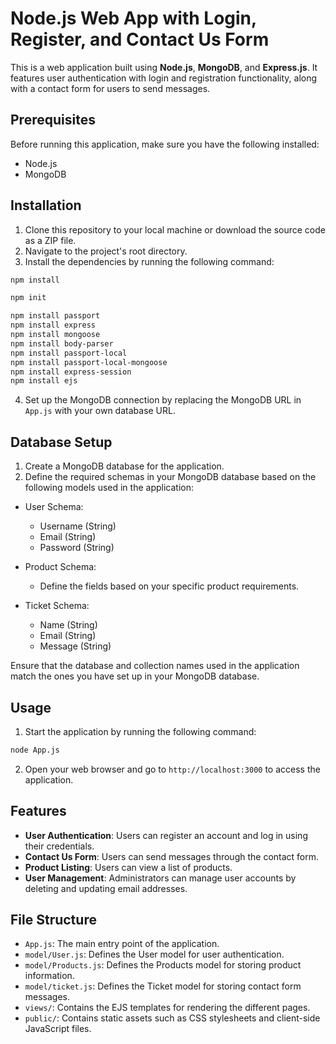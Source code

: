# Node.js Web App with Login, Register, and Contact Us Form

This is a web application built using **Node.js**, **MongoDB**, and **Express.js**. It features user authentication with login and registration functionality, along with a contact form for users to send messages.

## Prerequisites

Before running this application, make sure you have the following installed:

- Node.js
- MongoDB

## Installation

1. Clone this repository to your local machine or download the source code as a ZIP file.
2. Navigate to the project's root directory.
3. Install the dependencies by running the following command:
  ```bash
  npm install
  ``` 
  ```bash
  npm init
  ``` 
  ```bash
  npm install passport
  npm install express
  npm install mongoose
  npm install body-parser
  npm install passport-local
  npm install passport-local-mongoose
  npm install express-session
  npm install ejs

  ```
4. Set up the MongoDB connection by replacing the MongoDB URL in `App.js` with your own database URL.

## Database Setup

1. Create a MongoDB database for the application.
2. Define the required schemas in your MongoDB database based on the following models used in the application:
- User Schema:
  - Username (String)
  - Email (String)
  - Password (String)

- Product Schema:
  - Define the fields based on your specific product requirements.

- Ticket Schema:
  - Name (String)
  - Email (String)
  - Message (String)

Ensure that the database and collection names used in the application match the ones you have set up in your MongoDB database.

## Usage

1. Start the application by running the following command:
  ```bash
  node App.js
  ``` 
  
2. Open your web browser and go to `http://localhost:3000` to access the application.

## Features

- **User Authentication**: Users can register an account and log in using their credentials.
- **Contact Us Form**: Users can send messages through the contact form.
- **Product Listing**: Users can view a list of products.
- **User Management**: Administrators can manage user accounts by deleting and updating email addresses.

## File Structure

- `App.js`: The main entry point of the application.
- `model/User.js`: Defines the User model for user authentication.
- `model/Products.js`: Defines the Products model for storing product information.
- `model/ticket.js`: Defines the Ticket model for storing contact form messages.
- `views/`: Contains the EJS templates for rendering the different pages.
- `public/`: Contains static assets such as CSS stylesheets and client-side JavaScript files.



